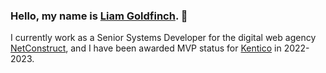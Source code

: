 ### Hello, my name is [Liam Goldfinch](https://www.goldfinch.me/). 👋

I currently work as a Senior Systems Developer for the digital web agency [NetConstruct](https://www.netconstruct.com/), and I have been awarded MVP status for [Kentico](https://www.kentico.com/partners/mvp-program) in 2022-2023.


<!--
**liamgold/liamgold** is a ✨ _special_ ✨ repository because its `README.md` (this file) appears on your GitHub profile.

Here are some ideas to get you started:

- 🔭 I’m currently working on ...
- 🌱 I’m currently learning ...
- 👯 I’m looking to collaborate on ...
- 🤔 I’m looking for help with ...
- 💬 Ask me about ...
- 📫 How to reach me: ...
- 😄 Pronouns: ...
- ⚡ Fun fact: ...
-->
